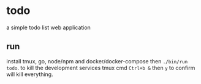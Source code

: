 todo
====

a simple todo list web application

## run

install tmux, go, node/npm and docker/docker-compose then `./bin/run todo`. to kill the development
 services tmux cmd `Ctrl+b &` then `y` to confirm will kill everything.